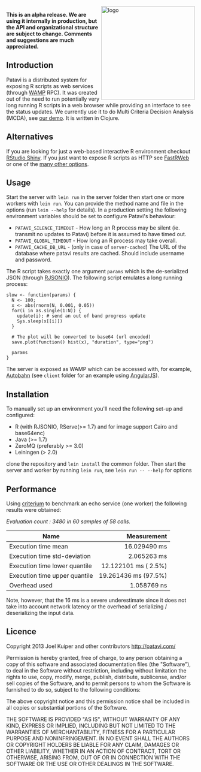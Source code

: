 <img src="https://raw.github.com/joelkuiper/patavi/gh-pages/assets/img/patavi_small.png" alt="logo" align="right" width="250" />

**This is an alpha release.  We are using it internally in production,
  but the API and organizational structure are subject to change.
  Comments and suggestions are much appreciated.**

## Introduction
Patavi is a distributed system for exposing
R scripts as web services (through [WAMP](http://wamp.ws/) RPC).
It was created out of the need to run
potentially very long running R scripts in a web browser while
providing an interface to see the status updates. We currently use it
to do Multi Criteria Decision Analysis (MCDA), see [our
demo](http://mcda.clinici.co). It is written in Clojure.

## Alternatives
If you are looking for just a web-based interactive R environment
checkout [RStudio Shiny](http://www.rstudio.com/shiny/). If you just
want to expose R scripts as HTTP see
[FastRWeb](https://www.rforge.net/FastRWeb/) or one of the [many other
options](http://cran.r-project.org/doc/FAQ/R-FAQ.html#R-Web-Interfaces).


## Usage
Start the server with `lein run` in the server folder then start one or more workers
with `lein run`. You can provide the method name and file in the options (run
`lein --help` for details).
In a production setting the following environment variables should be set to configure Patavi's behaviour:
  - ```PATAVI_SILENCE_TIMEOUT``` - How long an R process may be silent (ie. transmit no updates to Patavi) before it is assumed to have timed out.
  - ```PATAVI_GLOBAL_TIMEOUT``` - How long an R process may take overall.
  - ```PATAVI_CACHE_DB_URL``` - (only in case of ```server-cached```) The URL of the database where patavi results are cached. Should include username and password.
  
The R script takes exactly one argument `params` which is the de-serialized JSON
(through [RJSONIO](http://cran.r-project.org/web/packages/RJSONIO/index.html)). The following script emulates a long running process:

    slow <- function(params) {
      N <- 100;
      x <- abs(rnorm(N, 0.001, 0.05))
      for(i in as.single(1:N)) {
        update(i); # send an out of band progress update
        Sys.sleep(x[[i]])
      }

      # The plot will be converted to base64 (url encoded)
      save.plot(function() hist(x), "duration", type="png")

      params
    }

The server is exposed as WAMP which can be accessed with, for example,
[Autobahn](http://autobahn.ws/) (see `client` folder for an example using
[AngularJS](http://www.angularjs.org/)).

## Installation
To manually set up an environment
you'll need the following set-up and configured:

* R (with RJSONIO, RServe(>= 1.7) and for image support Cairo and base64enc)
* Java (>= 1.7)
* ZeroMQ (preferably >= 3.0)
* Leiningen (> 2.0)

clone the repository and `lein install` the common folder. Then start
the server and worker by running `lein run`, see `lein run --
--help` for options


## Performance
Using [criterium](https://github.com/hugoduncan/criterium) to benchmark an echo service (one worker) the following results were obtained:

*Evaluation count : 3480 in 60 samples of 58 calls.*

| Name                          | Measurement          |
| ----------------------------- | --------------------:|
| Execution time mean           | 16.029490 ms         |
| Execution time std-deviation  | 2.065263 ms          |
| Execution time lower quantile | 12.122101 ms ( 2.5%) |
| Execution time upper quantile | 19.261436 ms (97.5%) |
| Overhead used                 | 1.058769 ns          |

Note, however, that the 16 ms is a severe underestimate since it does
not take into account network latency or the overhead of serializing /
deserializing the input data.

## Licence
Copyright 2013 Joel Kuiper and other contributors
http://patavi.com/

Permission is hereby granted, free of charge, to any person obtaining
a copy of this software and associated documentation files (the
"Software"), to deal in the Software without restriction, including
without limitation the rights to use, copy, modify, merge, publish,
distribute, sublicense, and/or sell copies of the Software, and to
permit persons to whom the Software is furnished to do so, subject to
the following conditions:

The above copyright notice and this permission notice shall be
included in all copies or substantial portions of the Software.

THE SOFTWARE IS PROVIDED "AS IS", WITHOUT WARRANTY OF ANY KIND,
EXPRESS OR IMPLIED, INCLUDING BUT NOT LIMITED TO THE WARRANTIES OF
MERCHANTABILITY, FITNESS FOR A PARTICULAR PURPOSE AND
NONINFRINGEMENT. IN NO EVENT SHALL THE AUTHORS OR COPYRIGHT HOLDERS BE
LIABLE FOR ANY CLAIM, DAMAGES OR OTHER LIABILITY, WHETHER IN AN ACTION
OF CONTRACT, TORT OR OTHERWISE, ARISING FROM, OUT OF OR IN CONNECTION
WITH THE SOFTWARE OR THE USE OR OTHER DEALINGS IN THE SOFTWARE.
